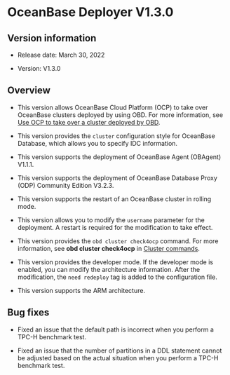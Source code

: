 # OceanBase Deployer V1.3.0

## Version information

* Release date: March 30, 2022

* Version: V1.3.0

## Overview

* This version allows OceanBase Cloud Platform (OCP) to take over OceanBase clusters deployed by using OBD. For more information, see [Use OCP to take over a cluster deployed by OBD](../../400.user-guide/400.OCP-takeover-OBD-deployment-cluster.md).

* This version provides the `cluster` configuration style for OceanBase Database, which allows you to specify IDC information.

* This version supports the deployment of OceanBase Agent (OBAgent) V1.1.1.

* This version supports the deployment of OceanBase Database Proxy (ODP) Community Edition V3.2.3.

* This version supports the restart of an OceanBase cluster in rolling mode.

* This version allows you to modify the `username` parameter for the deployment. A restart is required for the modification to take effect.

* This version provides the `obd cluster check4ocp` command. For more information, see **obd cluster check4ocp** in [Cluster commands](../../300.obd-command/100.cluster-command-groups.md).

* This version provides the developer mode. If the developer mode is enabled, you can modify the architecture information. After the modification, the `need redeploy` tag is added to the configuration file.

* This version supports the ARM architecture.

## Bug fixes

* Fixed an issue that the default path is incorrect when you perform a TPC-H benchmark test.

* Fixed an issue that the number of partitions in a DDL statement cannot be adjusted based on the actual situation when you perform a TPC-H benchmark test.
